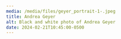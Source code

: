 ```yaml
---
media: /media/files/geyer_portrait-1-.jpeg
title: Andrea Geyer
alt: Black and white photo of Andrea Geyer
date: 2024-02-21T10:45:00-0500
---
```

